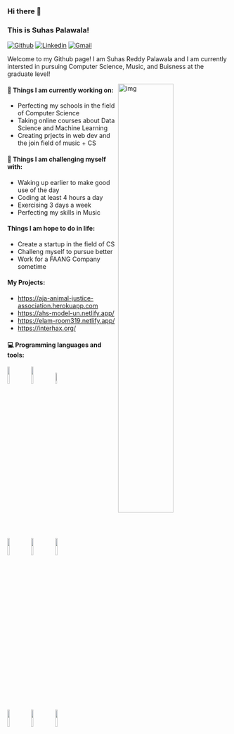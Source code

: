 ### Hi there 👋 
### This is Suhas Palawala!

[![Github](https://img.shields.io/badge/-Github-000?style=flat&logo=Github&logoColor=white)](https://github.com/FernandoRoldan93)
[![Linkedin](https://img.shields.io/badge/-LinkedIn-blue?style=flat&logo=Linkedin&logoColor=white)](https://www.linkedin.com/in/froldanzafra/)
[![Gmail](https://img.shields.io/badge/-Gmail-c14438?style=flat&logo=Gmail&logoColor=white)](mailto:Fernando.Roldan.Zafra@gmail.com)

Welcome to my Github page! I am Suhas Reddy Palawala and I am currently intersted in pursuing Computer Science, Music, and Buisness at the graduate level!  

<img align="right" alt="img" src="https://github.com/quazarcoding/quazarcoding/blob/main/actualfootageofanidiot(2).jpg" width="50%" height="auto" />


#### 🌱 Things I am currently working on: 
- Perfecting my schools in the field of Computer Science  
- Taking online courses about Data Science and Machine Learning 
- Creating prjects in web dev and the join field of music + CS

#### :muscle: Things I am challenging myself with:
- Waking up earlier to make good use of the day
- Coding at least 4 hours a day
- Exercising 3 days a week
- Perfecting my skills in Music

#### Things I am hope to do in life:
- Create a startup in the field of CS
- Challeng myself to pursue better
- Work for a FAANG Company sometime

#### My Projects:
- https://aja-animal-justice-association.herokuapp.com
- https://ahs-model-un.netlify.app/
- https://elam-room319.netlify.app/
- https://interhax.org/

#### :computer: Programming languages and tools: 
<p>
<code><img width="10%" src="https://www.vectorlogo.zone/logos/java/java-ar21.svg"></code>
<code><img width="10%" src="https://www.vectorlogo.zone/logos/python/python-ar21.svg"></code>
<code><img width="8%" src="https://www.vectorlogo.zone/logos/r-project/r-project-icon.svg"></code>
<br />
<code><img width="10%" src="https://www.vectorlogo.zone/logos/pocoo_flask/pocoo_flask-ar21.svg"></code>
<code><img width="10%" src="https://www.vectorlogo.zone/logos/mysql/mysql-ar21.svg"></code>
<code><img width="10%" src="https://www.vectorlogo.zone/logos/mongodb/mongodb-ar21.svg"></code>
<br />
<code><img width="10%" src="https://www.vectorlogo.zone/logos/apache_spark/apache_spark-ar21.svg"></code>
<code><img width="10%" src="https://www.vectorlogo.zone/logos/apache_hadoop/apache_hadoop-ar21.svg"></code>
<code><img width="10%" src="https://www.vectorlogo.zone/logos/git-scm/git-scm-ar21.svg"></code>
</p>
